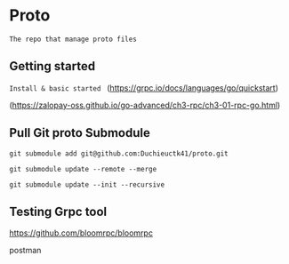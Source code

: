 # Proto

`The repo that manage proto files`


## Getting started
`Install & basic started `
(https://grpc.io/docs/languages/go/quickstart)

(https://zalopay-oss.github.io/go-advanced/ch3-rpc/ch3-01-rpc-go.html)

## Pull Git proto Submodule
`git submodule add git@github.com:Duchieuctk41/proto.git`

`git submodule update --remote --merge`

`git submodule update --init --recursive`

## Testing Grpc tool
https://github.com/bloomrpc/bloomrpc

postman
